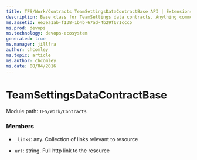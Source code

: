 ```yaml
---
title: TFS/Work/Contracts TeamSettingsDataContractBase API | Extensions for Azure DevOps Services
description: Base class for TeamSettings data contracts. Anything common goes here.
ms.assetid: ee3ea1ab-f138-1b4b-67ad-4b29f671ccc5
ms.prod: devops
ms.technology: devops-ecosystem
generated: true
ms.manager: jillfra
author: chcomley
ms.topic: article
ms.author: chcomley
ms.date: 08/04/2016
---
```


# TeamSettingsDataContractBase

Module path: `TFS/Work/Contracts`


### Members

* `_links`: any. Collection of links relevant to resource

* `url`: string. Full http link to the resource

